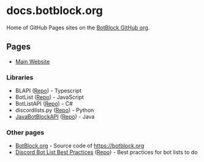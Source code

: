 # docs.botblock.org

Home of GitHub Pages sites on the [BotBlock GitHub org](https://github.com/botblock).

## Pages

* [Main Website](https://botblock.org)

### Libraries
* BLAPI ([Repo](https://github.com/botblock/BLAPI)\) - Typescript
* BotList ([Repo](https://github.com/botblock/BotList)\) - JavaScript
* BotListAPI ([Repo](https://github.com/botblock/BotListAPI)\) - C#
* discordlists.py ([Repo](https://github.com/botblock/discordlists.py)\) - Python
* [JavaBotBlockAPI](https://docs.botblock.org/JavaBotBlockAPI) ([Repo](https://github.com/botblock/JavaBotBlockAPI)\) - Java

### Other pages
* [BotBlock.org](https://github.com/botblock/BotBlock.org) - Source code of https://botblock.org
* [Discord Bot List Best Practices](https://botblock.org/lists/best-practices) ([Repo](https://github.com/botblock/discord-botlist-best-practices)\) - Best practices for bot lists to do
